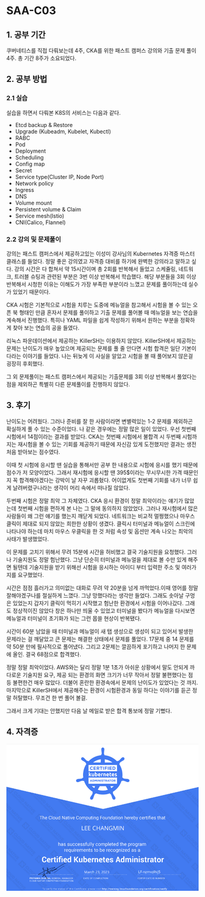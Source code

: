 # SAA-C03

## 1. 공부 기간

 쿠버네티스를 직접 다뤄보는데 4주, CKA를 위한 패스트 캠퍼스 강의와  기출 문제 풀이 4주. 총 기간 8주가 소요되었다.

## 2. 공부 방법

 ### 2.1 실습

 실습을 하면서 다뤄본 K8S의 서비스는 다음과 같다.
 
 + Etcd backup & Restore
 + Upgrade (Kubeadm, Kubelet, Kubectl)
 + RABC
 + Pod
 + Deployment
 + Scheduling
 + Config map
 + Secret
 + Service type(Cluster IP, Node Port)
 + Network policy
 + Ingress
 + DNS
 + Volume mount
 + Persistent volume & Claim
 + Service mesh(Istio)
 + CNI(Calico, Flannel)


 ### 2.2 강의 및 문제풀이

 강의는 패스트 캠퍼스에서 제공하고있는 이성미 강사님의 Kubernetes 자격증 마스터 클래스를 들었다. 정말 좋은 강의였고 자격증 대비를 하기에 완벽한 강의라고 말하고 싶다. 강의 시간은 다 합쳐서 약 15시간이며 총 2회를 반복해서 들었고 스케쥴링, 네트워크, 트러블 슈팅과 관련된 부분은 3번 이상 반복해서 학습했다. 해당 부분들을 3회 이상 반복해서 시청한 이유는 이해도가 가장 부족한 부분이라 느꼈고 문제를 풀이하는데 실수가 있었기 때문이다.

 CKA 시험은 기본적으로 시험을 치루는 도중에 메뉴얼을 참고해서 시험을 볼 수 있는 오픈 북 형태인 만큼 혼자서 문제를 풀이하고 기출 문제를 풀어볼 때 메뉴얼을 보는 연습을 계속해서 진행했다. 특히나 YAML 파일을 쉽게 작성하기 위해서 원하는 부분을 정확하게 찾아 보는 연습의 공을 들였다.

 리눅스 파운데이션에서 제공하는 KillerSH는 이용하지 않았다. KillerSH에서 제공하는 문제는 난이도가 매우 높았으며 제공되는 문제를 풀 줄 안다면 시험 합격은 일단 기본이다라는 이야기를 들었다. 나는 뒤늦게 이 사실을 알았고 시험을 볼 때 풀어보지 않은걸 굉장히 후회했다.

 그 외 문제풀이는 패스트 캠퍼스에서 제공되는 기출문제를 3회 이상 반복해서 풀었다는 점을 제외하곤 특별히 다른 문제풀이를 진행하지 않았다.

 

 ## 3. 후기
 
 난이도는 어려웠다. 그러나 준비를 잘 한 사람이라면 변별력있는 1-2 문제를 제외하곤 확실하게 풀 수 있는 수준이었다. 나 같은 경우에는 정말 많은 일이 있었다. 우선 첫번째 시험에서 14점이라는 결과를 받았다. CKA는 첫번째 시험에서 불합격 시 두번째 시험까지는 재시험을 볼 수 있는 기회를 제공하기 때문에 자신감 있게 도전했지만 결과는 생전 처음 받아보는 점수였다.

 이때 첫 시험에 응시할 땐 실습을 통해서만 공부 한 내용으로 시험에 응시를 했기 때문에 점수가 저 모양이었다. 그래서 재시험에 응시할 땐 395$이라는 무시무시한 가격 때문인지 꼭 합격해야겠다는 강박이 날 자꾸 괴롭혔다. 어이없게도 첫번째 기회를 내가 너무 쉽게 날려버렸구나라는 생각이 머리 속에서 떠나질 않았다.

 두번째 시험은 정말 최악 그 자체였다. CKA 응시 환경이 정말 최악이라는 얘기가 많았는데 첫번째 시험을 편하게 본 나는 그 말에 동의하지 않았었다. 그러나 재시험에서 많은 사람들이 왜 그런 얘기를 했는지 깨닫게 되었다. 네트워크는 비교적 멀쩡했으나 마우스 클릭이 제대로 되지 않았는 희한한 상황이 생겼다. 클릭시 터미널과 메뉴얼이 스크린에 나타나야 하는데 마치 마우스 우클릭을 한 것 처럼 속성 및 옵션만 계속 나오는 최악의 사태가 발생했었다.

 이 문제를 고치기 위해서 무려 15분에 시간을 허비했고 결국 기술지원을 요청했다. 그러나 기술지원도 정말 험난했다. 그냥 단순히 터미널과 메뉴얼을 제대로 볼 수만 있게 해주면 될텐데 기술지원을 받기 위해선 시험을 응시하는 아이디 부터 입력한 주소 및 여러가지를 요구했었다.

 시간은 점점 흘러가고 의미없는 대화로 무려 약 20분을 넘게 까먹었다.이때 영어를 정말 잘해야겠구나를 절실하게 느꼈다. 그냥 망했다라는 생각만 들었다. 그래도 솟아날 구멍은 있었는지 갑자기 클릭이 먹히기 시작했고 험난한 환경에서 시험을 이어나갔다. 그래도 정상적이진 않았다 창은 하나만 띄울 수 있었고 터미널을 봤다가 메뉴얼을 다시보면 메뉴얼과 터미널이 초기화가 되는 그런 몹쓸 현상이 반복됐다.

 시간이 60분 남았을 때 터미널과 메뉴얼이 새 탭 생성으로 생성이 되고 있어서 발생한 문제라는 걸 깨달았고 큰 문제는 해결한 상태에서 문제를 풀었다. 17문제 중 14 문제를 약 50분 만에 필사적으로 풀어냈다. 그리고 2문제는 깔끔하게 포기하고 나머지 한 문제에 올인. 결국 68점으로 합격했다.

 정말 정말 최악이었다. AWS와는 달리 정말 1분 1초가 아쉬운 상황에서 말도 안되게 까다로운 기술지원 요구, 제공 되는 환경의 화면 크기가 너무 작아서 정말 불편했다는 점 등 불편한건 매우 많았다. 더불어 혼란한 환경속에서 문제의 난이도가 있었다는 것 까지.마지막으로 KillerSH에서 제공해주는 환경이 시험환경과 동일 하다는 이야기를 듣곤 정말 허탈했다. 무조건 한 번 풀어 볼걸.

 그래서 크게 기대는 안했지만 다음 날 메일로 받은 합격 통보에 정말 기뻤다.  

 ## 4. 자격증

 ![AWS-SAA-C03](/Z.img/Kubernetes-CKA.png)

 







